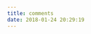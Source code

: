 ```yaml
---
title: comments
date: 2018-01-24 20:29:19
---
```


<div id="container"></div>
<link rel="stylesheet" href="https://imsun.github.io/gitment/style/default.css">
<script src="https://imsun.github.io/gitment/dist/gitment.browser.js"></script>
<script>
var gitment = new Gitment({
  id: 'comments', // 可选。默认为 location.href
  owner: 'littleiq',
  repo: 'littleiq.github.io',
  oauth: {
    client_id: 'b27ced273a4edf430541',
    client_secret: 'cd6a2c21239f948471d7eb434290b41b89ec0ca7',
  },
})
gitment.render('container')
</script>